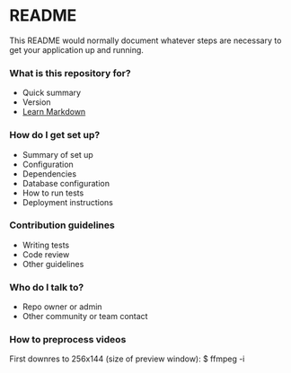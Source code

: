# README #

This README would normally document whatever steps are necessary to get your application up and running.

### What is this repository for? ###

* Quick summary
* Version
* [Learn Markdown](https://bitbucket.org/tutorials/markdowndemo)

### How do I get set up? ###

* Summary of set up
* Configuration
* Dependencies
* Database configuration
* How to run tests
* Deployment instructions

### Contribution guidelines ###

* Writing tests
* Code review
* Other guidelines

### Who do I talk to? ###

* Repo owner or admin
* Other community or team contact

### How to preprocess videos ###

First downres to 256x144 (size of preview window):
$ ffmpeg -i <title>.mp4 -vf scale=256:144 <title>_256x144.mp4

Then extract preview image every second and place them in a folder:
$ ffmpeg -i <title>_256x144.mp4 -r 1 <title>/%04d.png